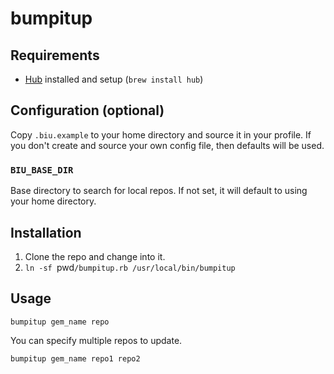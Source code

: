 # bumpitup

## Requirements
- [Hub](https://github.com/github/hub) installed and setup (`brew install hub`)

## Configuration (optional)

Copy `.biu.example` to your home directory and source it in your profile. If
you don't create and source your own config file, then defaults will be used.

### `BIU_BASE_DIR`
Base directory to search for local repos. If not set, it will default to using your home directory.

## Installation
1. Clone the repo and change into it.
1. `ln -sf `pwd`/bumpitup.rb /usr/local/bin/bumpitup`

## Usage
```
bumpitup gem_name repo
```

You can specify multiple repos to update.

```
bumpitup gem_name repo1 repo2
```
